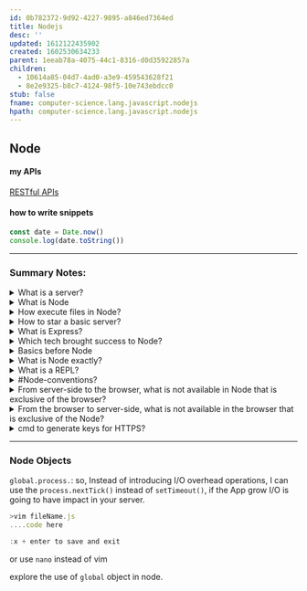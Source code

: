 ```yaml
---
id: 0b782372-9d92-4227-9895-a846ed7364ed
title: Nodejs
desc: ''
updated: 1612122435902
created: 1602530634233
parent: 1eeab78a-4075-44c1-8316-d0d35922857a
children:
  - 10614a85-04d7-4ad0-a3e9-459543628f21
  - 8e2e9325-b8c7-4124-98f5-10e743ebdcc0
stub: false
fname: computer-science.lang.javascript.nodejs
hpath: computer-science.lang.javascript.nodejs
---
```

## Node

#### my APIs

 [RESTful APIs ](10614a85-04d7-4ad0-a3e9-459543628f21)

#### how to write snippets

```javascript {cmd="node"}
const date = Date.now()
console.log(date.toString())
```

* * *

### Summary Notes:

<details><summary>
What is a server?
</summary>
A Computer that we're talking to in order to send and receive data.
In fact one App request data to a server that send back a response.
- communication
- Server is a trust environment
- JS server-side is NodeJS
</details>

<details><summary>
What is Node
</summary>

Node is a runtime environment, 
can do computerish things while JS can only do Browser things.

</details>

<details><summary>
How execute files in Node?
</summary>
ex. file name app.js
Terminal -> > Node app
</details>

<details><summary>
How to star a basic server?
</summary>

```javascript
let http = require("http");
let ourApp = http.createServer((req, res) => {
  // console.log(req.url);
  if (req.url == "/") {
    res.end("Hello, welcome to our website");
  }
  if (req.url == "/about") {
    res.end("Thanks for visiting us");
  }
  res.end("page not available, sorry.");
});
ourApp.listen(3000);

// Terminal command: Node test
```

</details>

<details><summary>
What is Express?
</summary>
Fast, unopinionated, minimalist web framework for Node.js
</details>

<details><summary>
Which tech brought success to Node?
</summary>
NPM, MongoDB, RESTful API and JSON, ExpressJS.
</details>

<details><summary>
Basics before Node
</summary>

\#Interpreters -> execute directly source code (basically they read and compile); an example is #v8 Chrome JS engine.
\#Compilers -> from source they create an executable file (a file a computer can execute)
\#transpilers -> one source code into another source code (CoffeeScript into JS, Less in CSS)
Modern day computer understand 1010001011...( #low-level ) you normally write #high-level code / language

</details>

<details><summary>
What is Node exactly?
</summary>

web browser App take the #source-code to ->  #v8 ... -> execute.
Node is a #server-side javascript #runtime-environment.
Is built on top of #v8 Chrome JS engine.
\#v8 can be called as well a JavaScript #interpreter
It's a #C++ application that now run 2 Apps:

- Script processor: in Terminal use cmd: > Node fileName

- REPL (start after you typed Node as a cmd)
  It's #non-blocking-IO (tasks keeping to be added to the task list) and has a #single-threated (one task at the time) but at the same time, ==it can schedule thing for later and can keep prioritising tasks as they get added==
  When you run a Node App you just specified and 'entry file'.

- you use Node specifying the file required:

```javascript
 // where I need the file
var lib = require('./lib')
 // to export the file
module.exports = whatever
```

</details>

<details><summary>
What is a REPL?
</summary>
Read Eval Print Loop (infinite repeated task)

`fs.(after the dot, press tab to see suggestions)`

</details>

<details><summary>
 #Node-conventions?
</summary>

- package.json:
  - it contain project basic info
  - dependencies (external code that I want to leverage on my app)
- package-lock.json: the exact version used to create the App is 'locked' so, future updates cannot break my App
- .npmrc: contain a token that let you to do things but only for you, not an anonymous user
- common testing files contain:
  - travis.yml
  - jshintrc
- \#VCS normally as a:
  - .git file
  - .gitignore
- readme.md: normally in the root directory
- code comments rules (above code):
  - @Param
  - @TODO
  - @Author
  - @Date
    (or just use GIT that better comment who's doing what etc. )
- environments and configuration:
  - start App with: NODE_ENV=myEnvironmentName node index.js
    in a congif.js file
  - and used a switch as: process.env.NODE_ENV
- Start your app with every configuration variable you're going to need for that environment:
  DBpassword=myDBpassword apiToken=mySecretToken
  port=thePortlShouldRunOn foo=bar node index.js
- .env file ignore by source control
- style guide for Node: Airbnb and linters such as: jshint and jslint
- error handling:
  Functions should callback two parameters
  - An error (if any)
  - Data being returned (if any)
  - ErrBack (from Express convention):
  ```javascript
  exampleFunction(function(err,data){
  // Check the error
  // Do stuff with the data
  });
  ```
- avoid throwing Exceptions 'cause it kill the App since Node is single-threaded
- avoid use G lobals since create polluted namespaces
  </details>

<details><summary>
From server-side to the browser, what is not available in Node that is exclusive of the browser?
</summary>

|                     |               |
| ------------------- | ------------- |
| window.open         | document      |
| window.location     | document.body |
| window.navigator    | onchange      |
| window.origin       | onclick       |
| window.focus        | onblur        |
| window.blur         | oncopy        |
| window.scroll       | oncut         |
| window.alert        | onscroll      |
| window.localstorage | onmouseenter  |
| window.onload       | onmouseleave  |

</details>

<details><summary>
From the browser to server-side, what is not available in the browser that is exclusive of the Node?
</summary>
Interact with the Filesystem, with the OS etc. and there's no way End users can see your code.
</details>

<details><summary>
cmd to generate keys for HTTPS?
</summary>

## Keygen cmd:

\->
openssl req -newkey rsa:2048 -new -nodes -x509 -days 3650 -keyout key.pem -out cert.pem

</details>

* * *

### Node Objects

`global.process.`: so, Instead of introducing I/O overhead operations, I can use  the `process.nextTick()` instead of `setTimeout()`, if the App grow I/O is going to have impact in your server.

```javascript
>vim fileName.js
....code here

:x + enter to save and exit
```

or use `nano` instead of vim

explore the use of `global` object in node.

